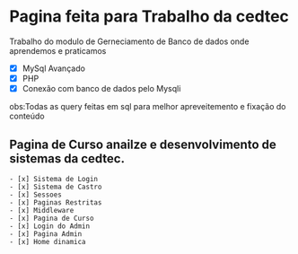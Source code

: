 # Pagina feita para Trabalho da cedtec

Trabalho do modulo de Gerneciamento de Banco de dados onde aprendemos e praticamos 

 - [x] MySql Avançado
 - [X] PHP
 - [x] Conexão com banco de dados pelo Mysqli

 obs:Todas as query feitas em sql para melhor apreveitemento e fixação do conteúdo 

## Pagina de Curso anailze e desenvolvimento de sistemas da cedtec.

    - [x] Sistema de Login
    - [x] Sistema de Castro
    - [x] Sessoes
    - [x] Paginas Restritas
    - [x] Middleware
    - [x] Pagina de Curso
    - [x] Login do Admin
    - [x] Pagina Admin
    - [x] Home dinamica
